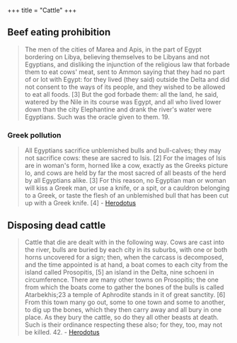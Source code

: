 +++
title = "Cattle"
+++

## Beef eating prohibition
> The men of the cities of Marea and Apis, in the part of Egypt bordering on Libya, believing themselves to be Libyans and not Egyptians, and disliking the injunction of the religious law that forbade them to eat cows' meat, sent to Ammon saying that they had no part of or lot with Egypt: for they lived (they said) outside the Delta and did not consent to the ways of its people, and they wished to be allowed to eat all foods. [3] But the god forbade them: all the land, he said, watered by the Nile in its course was Egypt, and all who lived lower down than the city Elephantine and drank the river's water were Egyptians. Such was the oracle given to them. 19.

### Greek pollution
> All Egyptians sacrifice unblemished bulls and bull-calves; they may not sacrifice cows: these are sacred to Isis. [2] For the images of Isis are in woman's form, horned like a cow, exactly as the Greeks picture Io, and cows are held by far the most sacred of all beasts of the herd by all Egyptians alike. [3] For this reason, no Egyptian man or woman will kiss a Greek man, or use a knife, or a spit, or a cauldron belonging to a Greek, or taste the flesh of an unblemished bull that has been cut up with a Greek knife. [4] - [Herodotus](http://www.perseus.tufts.edu/hopper/text?doc=Perseus%3Atext%3A1999.01.0126%3Abook%3D2&force=y)

## Disposing dead cattle
> Cattle that die are dealt with in the following way. Cows are cast into the river, bulls are buried by each city in its suburbs, with one or both horns uncovered for a sign; then, when the carcass is decomposed, and the time appointed is at hand, a boat comes to each city from the island called Prosopitis, [5] an island in the Delta, nine schoeni in circumference. There are many other towns on Prosopitis; the one from which the boats come to gather the bones of the bulls is called Atarbekhis;23 a temple of Aphrodite stands in it of great sanctity. [6] From this town many go out, some to one town and some to another, to dig up the bones, which they then carry away and all bury in one place. As they bury the cattle, so do they all other beasts at death. Such is their ordinance respecting these also; for they, too, may not be killed. 42. - [Herodotus](http://www.perseus.tufts.edu/hopper/text?doc=Perseus%3Atext%3A1999.01.0126%3Abook%3D2&force=y)